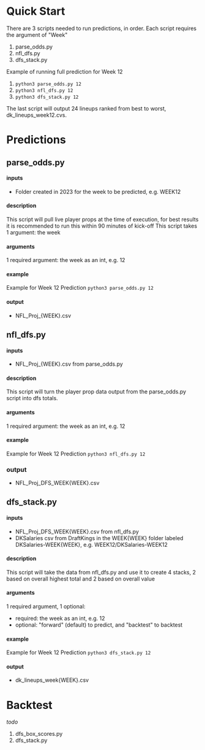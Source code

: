 # Quick Start
There are 3 scripts needed to run predictions, in order. Each script requires the argument of "Week"
1. parse_odds.py
2. nfl_dfs.py
3. dfs_stack.py

Example of running full prediction for Week 12
1. `python3 parse_odds.py 12`
2. `python3 nfl_dfs.py 12`
3. `python3 dfs_stack.py 12`

The last script will output 24 lineups ranked from best to worst, dk_lineups_week12.cvs.

# Predictions

## parse_odds.py

#### inputs
- Folder created in 2023 for the week to be predicted, e.g. WEEK12

#### description
This script will pull live player props at the time of execution, for best results it is recommended to run this within 90 minutes of kick-off
This script takes 1 argument: the week

#### arguments
1 required argument: the week as an int, e.g. 12

#### example
Example for Week 12 Prediction
`python3 parse_odds.py 12`

#### output
- NFL_Proj_{WEEK}.csv

## nfl_dfs.py

#### inputs
- NFL_Proj_{WEEK}.csv from parse_odds.py

#### description
This script will turn the player prop data output from the parse_odds.py script into dfs totals.

#### arguments
1 required argument: the week as an int, e.g. 12

#### example
Example for Week 12 Prediction
`python3 nfl_dfs.py 12`

### output
- NFL_Proj_DFS_WEEK{WEEK}.csv

## dfs_stack.py

#### inputs
- NFL_Proj_DFS_WEEK{WEEK}.csv from nfl_dfs.py
- DKSalaries csv from DraftKings in the WEEK{WEEK} folder labeled DKSalaries-WEEK{WEEK}, e.g. WEEK12/DKSalaries-WEEK12

#### description
This script will take the data from nfl_dfs.py and use it to create 4 stacks, 2 based on overall highest total and 2 based on overall value

#### arguments
1 required argument, 1 optional: 
- required: the week as an int, e.g. 12
- optional: "forward" (default) to predict, and "backtest" to backtest

#### example
Example for Week 12 Prediction
`python3 dfs_stack.py 12`

#### output
- dk_lineups_week{WEEK}.csv


# Backtest
_todo_

1. dfs_box_scores.py
2. dfs_stack.py
